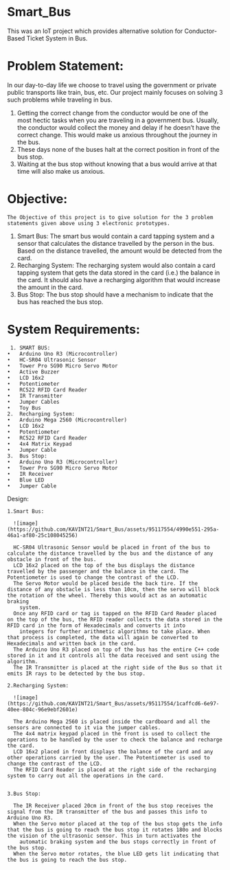 # Smart_Bus
This was an IoT project which provides alternative solution for Conductor-Based Ticket System in Bus.

# Problem Statement:

In our day-to-day life we choose to travel using the government or private public transports like train, bus, etc.
Our project mainly focuses on solving 3 such problems while traveling in bus.
1.	Getting the correct change from the conductor would be one of the most hectic tasks when you are traveling in a government bus. Usually, the conductor would collect the money and delay if he doesn’t have the correct change. This would make us anxious throughout the journey in the bus.
2.	These days none of the buses halt at the correct position in front of the bus stop.
3.	Waiting at the bus stop without knowing that a bus would arrive at that time will also make us anxious.

# Objective:
	The Objective of this project is to give solution for the 3 problem statements given above using 3 electronic prototypes.

1.	Smart Bus:
The smart bus would contain a card tapping system and a sensor that calculates the distance travelled by the person in the bus. Based on the distance travelled, the amount would be detected from the card.
2.	Recharging System:
The recharging system would also contain a card tapping system that gets the data stored in the card (i.e.) the balance in the card. It should also have a recharging algorithm that would increase the amount in the card.
3.	Bus Stop:
The bus stop should have a mechanism to indicate that the bus has reached the bus stop.

# System Requirements:
     1.	SMART BUS:
	•	Arduino Uno R3 (Microcontroller)
	•	HC-SR04 Ultrasonic Sensor
	•	Tower Pro SG90 Micro Servo Motor
	•	Active Buzzer
	•	LCD 16x2
	•	Potentiometer
	•	RC522 RFID Card Reader
	•	IR Transmitter
	•	Jumper Cables
	•	Toy Bus
    2.	Recharging System:
	•	Arduino Mega 2560 (Microcontroller)
	•	LCD 16x2
	•	Potentiometer
	•	RC522 RFID Card Reader
	•	4x4 Matrix Keypad
	•	Jumper Cable
    3.	Bus Stop:
	•	Arduino Uno R3 (Microcontroller)
	•	Tower Pro SG90 Micro Servo Motor
	•	IR Receiver
	•	Blue LED
	•	Jumper Cable

Design:

    1.Smart Bus:

      ![image](https://github.com/KAVINT21/Smart_Bus/assets/95117554/4990e551-295a-46a1-af80-25c108045256)

      HC-SR04 Ultrasonic Sensor would be placed in front of the bus to calculate the distance travelled by the bus and the distance of any obstacle in front of the bus.
      LCD 16x2 placed on the top of the bus displays the distance travelled by the passenger and the balance in the card. The Potentiometer is used to change the contrast of the LCD.
      The Servo Motor would be placed beside the back tire. If the distance of any obstacle is less than 10cm, then the servo will block the rotation of the wheel. Thereby this would act as an automatic braking 
        system.
      Once any RFID card or tag is tapped on the RFID Card Reader placed on the top of the bus, the RFID reader collects the data stored in the RFID card in the form of Hexadecimals and converts it into 
        integers for further arithmetic algorithms to take place. When that process is completed, the data will again be converted to Hexadecimals and written back in the card.
      The Arduino Uno R3 placed on top of the bus has the entire C++ code stored in it and it controls all the data received and sent using the algorithm.
      The IR Transmitter is placed at the right side of the Bus so that it emits IR rays to be detected by the bus stop.

    2.Recharging System:

      ![image](https://github.com/KAVINT21/Smart_Bus/assets/95117554/1caffcd6-6e97-40ee-804c-96e9ebf2601e)
      
      The Arduino Mega 2560 is placed inside the cardboard and all the sensors are connected to it via the jumper cables.
      The 4x4 matrix keypad placed in the front is used to collect the operations to be handled by the user to check the balance and recharge the card.
      LCD 16x2 placed in front displays the balance of the card and any other operations carried by the user. The Potentiometer is used to change the contrast of the LCD.
      The RFID Card Reader is placed at the right side of the recharging system to carry out all the operations in the card.

    
    3.Bus Stop:
    
      The IR Receiver placed 20cm in front of the bus stop receives the signal from the IR transmitter of the bus and passes this info to Arduino Uno R3.
      When the Servo motor placed at the top of the bus stop gets the info that the bus is going to reach the bus stop it rotates 180o and blocks the vision of the ultrasonic sensor. This in turn activates the 
        automatic braking system and the bus stops correctly in front of the bus stop.
      When the Servo motor rotates, the blue LED gets lit indicating that the bus is going to reach the bus stop.




      
  

